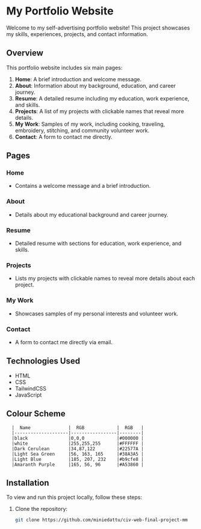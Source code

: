 # My Portfolio Website

Welcome to my self-advertising portfolio website! This project showcases my skills, experiences, projects, and contact information.


## Overview
This portfolio website includes six main pages:
1. **Home**: A brief introduction and welcome message.
2. **About**: Information about my background, education, and career journey.
3. **Resume**: A detailed resume including my education, work experience, and skills.
4. **Projects**: A list of my projects with clickable names that reveal more details.
5. **My Work**: Samples of my work, including cooking, traveling, embroidery, stitching, and community volunteer work.
6. **Contact**: A form to contact me directly.

## Pages

### Home
- Contains a welcome message and a brief introduction.

### About
- Details about my educational background and career journey.

### Resume
- Detailed resume with sections for education, work experience, and skills.

### Projects
- Lists my projects with clickable names to reveal more details about each project.

### My Work
- Showcases samples of my personal interests and volunteer work.

### Contact
- A form to contact me directly via email.

## Technologies Used
- HTML
- CSS
- TailwindCSS
- JavaScript
## Colour Scheme
      |  Name              |  RGB            |  RGB   |
      |--------------------|-----------------|--------|
      |black               |0,0,0            |#000000 |
      |white               |255,255,255      |#FFFFFF |
      |Dark Cerulean       |34,87,122        |#22577A |
      |Light Sea Green     |56, 163, 165     |#38A3A5 |
      |Light Blue          |185, 207, 232    |#b9cfe8 |
      |Amaranth Purple     |165, 56, 96      |#A53860 |

## Installation
To view and run this project locally, follow these steps:

1. Clone the repository:
   ```sh
   git clone https://github.com/miniedattu/civ-web-final-project-mm